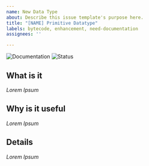 ```yaml
---
name: New Data Type
about: Describe this issue template's purpose here.
title: "[NAME] Primitive Datatype"
labels: bytecode, enhancement, need-documentation
assignees: ''

---
```


![Documentation](https://img.shields.io/badge/Documentation-Not%20Yet-red) ![Status](https://img.shields.io/badge/Status-Not%20Started-red)

## What is it
_Lorem Ipsum_
## Why is it useful
_Lorem Ipsum_
## Details
_Lorem Ipsum_
